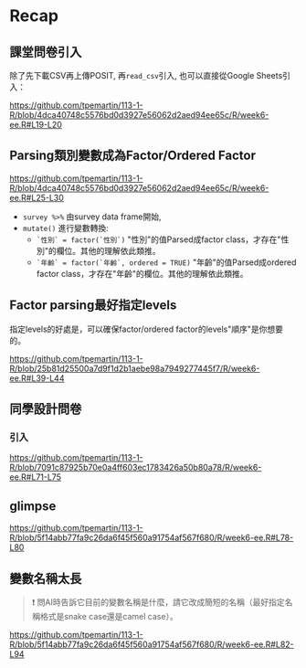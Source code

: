 # Recap

## 課堂問卷引入

除了先下載CSV再上傳POSIT, 再`read_csv`引入, 也可以直接從Google Sheets引入：

<https://github.com/tpemartin/113-1-R/blob/4dca40748c5576bd0d3927e56062d2aed94ee65c/R/week6-ee.R#L19-L20>

## Parsing類別變數成為Factor/Ordered Factor

<https://github.com/tpemartin/113-1-R/blob/4dca40748c5576bd0d3927e56062d2aed94ee65c/R/week6-ee.R#L25-L30>

  - `survey %>%` 由survey data frame開始,  
  - `mutate()` 進行變數轉換:
    - `` `性別` = factor(`性別`) `` "性別"的值Parsed成factor class，才存在"性別"的欄位。其他的理解依此類推。  
    - `` `年齡` = factor(`年齡`, ordered = TRUE) `` "年齡"的值Parsed成ordered factor class，才存在"年齡"的欄位。其他的理解依此類推。


## Factor parsing最好指定levels

指定levels的好處是，可以確保factor/ordered factor的levels"順序"是你想要的。

<https://github.com/tpemartin/113-1-R/blob/25b81d25500a7d9f1d2b1aebe98a7949277445f7/R/week6-ee.R#L39-L44>

## 同學設計問卷

### 引入

<https://github.com/tpemartin/113-1-R/blob/7091c87925b70e0a4ff603ec1783426a50b80a78/R/week6-ee.R#L71-L75>

## glimpse

<https://github.com/tpemartin/113-1-R/blob/5f14abb77fa9c26da6f45f560a91754af567f680/R/week6-ee.R#L78-L80>

## 變數名稱太長

> :exclamation: 問AI時告訴它目前的變數名稱是什麼，請它改成簡短的名稱（最好指定名稱格式是snake case還是camel case）。

<https://github.com/tpemartin/113-1-R/blob/5f14abb77fa9c26da6f45f560a91754af567f680/R/week6-ee.R#L82-L94>